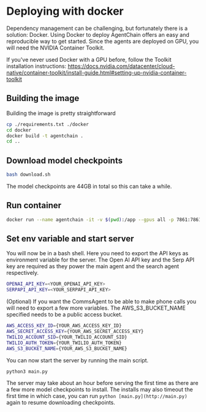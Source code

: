 # Deploying with docker

Dependency management can be challenging, but fortunately there is a solution: Docker. Using Docker to deploy AgentChain offers an easy and reproducible way to get started. Since the agents are deployed on GPU, you will need the NVIDIA Container Toolkit.

If you've never used Docker with a GPU before, follow the Toolkit installation instructions:
https://docs.nvidia.com/datacenter/cloud-native/container-toolkit/install-guide.html#setting-up-nvidia-container-toolkit

## Building the image

Building the image is pretty straightforward

```bash
cp ./requirements.txt ./docker
cd docker
docker build -t agentchain .
cd ..
```

## Download model checkpoints

```bash
bash download.sh
```

The model checkpoints are 44GB in total so this can take a while.

## Run container

```bash
docker run --name agentchain -it -v $(pwd):/app --gpus all -p 7861:7861 agentchain
```

## Set env variable and start server

You will now be in a bash shell. Here you need to export the API keys as environment variable for the server. The Open AI API key and the Serp API key are required as they power the main agent and the search agent respectively.

```bash
OPENAI_API_KEY=<YOUR_OPENAI_API_KEY>
SERPAPI_API_KEY=<YOUR_SERPAPI_API_KEY>
```

(Optional) If you want the CommsAgent to be able to make phone calls you will need to export a few more variables. The AWS_S3_BUCKET_NAME specified needs to be a public access bucket.

```bash
AWS_ACCESS_KEY_ID={YOUR_AWS_ACCESS_KEY_ID}
AWS_SECRET_ACCESS_KEY={YOUR_AWS_SECRET_ACCESS_KEY}
TWILIO_ACCOUNT_SID={YOUR_TWILIO_ACCOUNT_SID}
TWILIO_AUTH_TOKEN={YOUR_TWILIO_AUTH_TOKEN}
AWS_S3_BUCKET_NAME={YOUR_AWS_S3_BUCKET_NAME}
```

You can now start the server by running the main script.

```bash
python3 main.py
```

The server may take about an hour before serving the first time as there are a few more model checkpoints to install. The installs may also timeout the first time in which case, you can run `python [main.py](http://main.py)` again to resume downloading checkpoints.